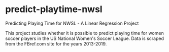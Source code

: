 # predict-playtime-nwsl
Predicting Playing Time for NWSL - A Linear Regression Project 

This project studies whether it is possible to predict playing time for women soccer players in the US National Women's Soccer League.  Data is scraped from the FBref.com site for the years 2013-2019.

